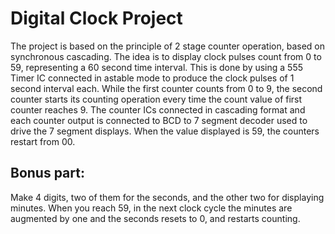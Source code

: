 <h1>Digital Clock Project</h1>


The project is based on the principle of 2 stage counter operation, based on synchronous
cascading. The idea is to display clock pulses count from 0 to 59, representing a 60 second time
interval. This is done by using a 555 Timer IC connected in astable mode to produce the clock
pulses of 1 second interval each. While the first counter counts from 0 to 9, the second counter
starts its counting operation every time the count value of first counter reaches 9. The counter ICs
connected in cascading format and each counter output is connected to BCD to 7 segment
decoder used to drive the 7 segment displays. When the value displayed is 59, the counters restart
from 00.
<h2>Bonus part:</h2>
Make 4 digits, two of them for the seconds, and the other two for displaying minutes. When you
reach 59, in the next clock cycle the minutes are augmented by one and the seconds resets to 0,
and restarts counting.
